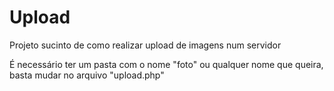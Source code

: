 # Upload
Projeto sucinto de como realizar upload de imagens num servidor

É necessário ter um pasta com o nome "foto" ou qualquer nome que queira, basta mudar no arquivo "upload.php"

